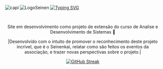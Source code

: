 ![capi](https://github.com/SeinenkaiBrag/seinenkaiSite/assets/143857684/29e289b8-06bd-457c-bfb7-1b0e95378432)
![LogoSeinen](https://github.com/SeinenkaiBrag/seinenkaiSite/assets/143857684/6ce9c77d-eb3b-4fb8-8832-178c079e5562)
[![Typing SVG](https://readme-typing-svg.demolab.com?font=Fira+Code&pause=1000&color=F7231E&random=false&width=435&lines=Seinenkai+Bragança+)](https://git.io/typing-svg)
<div align="center"
img src="![capi](https://github.com/SeinenkaiBrag/seinenkaiSite/assets/143857684/29e289b8-06bd-457c-bfb7-1b0e95378432)"width="10%")
/div>
<br/>
<p> Site em desenvolvimento como projeto de extensão do curso de Analise e Desenvolvimento de Sistemas 🚀</p>
<p> |Desenvolvido com o intuito de promover o reconhecimento deste projeto incrivel, que é o Seinenkai, relatar como são feitos os eventos da associação, e trazer novas perspectivas sobre o projeto.|</p>
<a href="https://git.io/streak-stats"><img src="https://streak-stats.demolab.com?user=SeinenkaiBrag&theme=shadow-red&hide_border=true" alt="GitHub Streak" /></a>

<div align="center">

